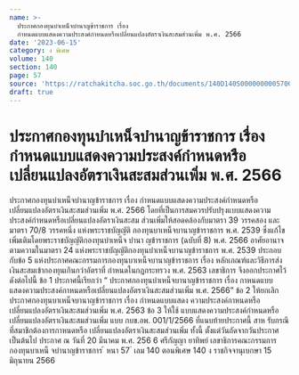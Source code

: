 ```yaml
---
name: >-
  ประกาศกองทุนบำเหน็จบำนาญข้าราชการ เรื่อง
  กำหนดแบบแสดงความประสงค์กำหนดหรือเปลี่ยนแปลงอัตราเงินสะสมส่วนเพิ่ม พ.ศ. 2566
date: '2023-06-15'
category: ง พิเศษ
volume: 140
section: 140
page: 57
source: 'https://ratchakitcha.soc.go.th/documents/140D140S0000000005700.pdf'
draft: true
---
```


# ประกาศกองทุนบำเหน็จบำนาญข้าราชการ เรื่อง กำหนดแบบแสดงความประสงค์กำหนดหรือเปลี่ยนแปลงอัตราเงินสะสมส่วนเพิ่ม พ.ศ. 2566

ประกาศกองทุนบำเหน็จบำนาญข้าราชการ เรื่อง กำหนดแบบแสดงความประสงค์กำหนดหรือเปลี่ยนแปลงอัตราเงินสะสมส่วนเพิ่ม พ.ศ. 2566 โดยที่เป็นการสมควรปรับปรุงแบบแสดงความประสงค์กำหนดหรือเปลี่ยนแปลงอัตราเงินสะสม ส่วนเพิ่มให้สอดคล้องกับมาตรา 39 วรรคสอง และมาตรา 70/8 วรรคหนึ่ง แห่งพระราชบัญญัติ กองทุนบาเหน็จบานาญข้าราชการ พ.ศ. 2539 ซึ่งแก้ไขเพิ่มเติมโดยพระราชบัญญัติกองทุนบำเหน็จ บำนา ญข้าราชการ (ฉบับที่ 8) พ.ศ. 2566 อาศัยอานาจตามความในมาตรา 24 แห่งพระราชบัญญัติกองทุนบำเหน็จบานาญข้าราชการ พ.ศ. 2539 ประกอบกับข้อ 5 แห่งประกาศคณะกรรมการกองทุนบาเหน็จบานาญข้าราชการ เรื่อง หลักเกณฑ์และวิธีการส่งเงินสะสมเข้ากองทุนเกินกว่าอัตราที่ กำหนดในกฎกระทรวง พ.ศ. 2563 เลขาธิการ จึงออกประกาศไว้ ดังต่อไปนี้ ข้อ 1 ประกาศนี้เรียกว่า “ ประกาศกองทุนบำเหน็จบานาญข้าราชการ เรื่อง กาหนดแบบ แสดงความประสงค์กาหนดหรือเปลี่ยนแปลงอัตราเงินสะสมส่วนเพิ่ม พ.ศ. 2566” ข้อ 2 ให้ยกเลิกประกาศกองทุนบาเหน็จบานาญข้าราชการ เรื่อง กำหนดแบบแสดง ความประสงค์กาหนดหรือเปลี่ยนแปลงอัตราเงินสะสมส่วนเพิ่ม พ.ศ. 2563 ข้อ 3 ให้ใช้ แบบแสดงความประสงค์กำหนดหรือเปลี่ยนแปลงอัตราเงินสะสมส่วนเพิ่ม แบบ กบข.อพ. 001/1/2566 ที่แนบท้ายประกาศนี้ สาห รับกรณีที่สมาชิกต้องการกาหนดหรือ เปลี่ยนแปลงอัตราเงินสะสมส่วนเพิ่ม ทั้งนี้ ตั้งแต่วันถัดจากวันประกาศเป็นต้นไป ประกาศ ณ วันที่ 20 มีนาคม พ.ศ. 256 6 ศรีกัญญา ยาทิพย์ เลขาธิการคณะกรรมการกองทุนบาเหน็ จบำนาญข้าราชการ ้ หนา 57 ่ เลม 140 ตอนพิเศษ 140 ง ราชกิจจานุเบกษา 15 มิถุนายน 2566

